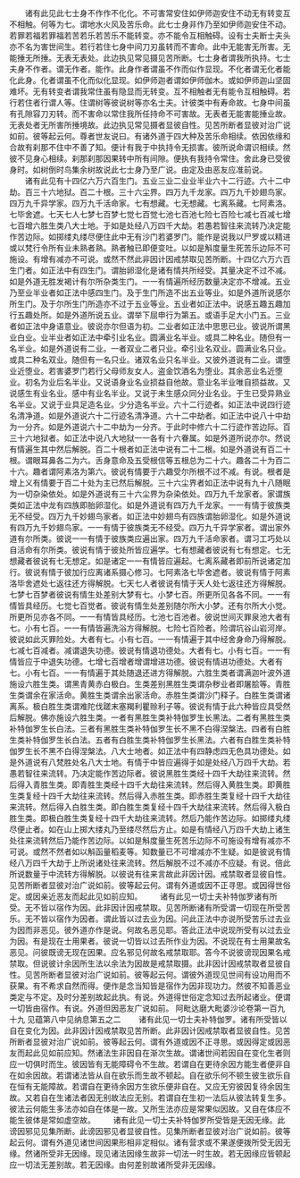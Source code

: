 <!-- { "loadSidebar": true } -->
　　诸有此见此七士身不作作不化化。不可害常安住如伊师迦安住不动无有转变互不相触。何等为七。谓地水火风及苦乐命。此七士身非作乃至如伊师迦安住不动。若罪若福若罪福若苦若乐若苦乐不能转变。亦不能令互相触碍。设有士夫断士夫头亦不名为害世间生。若行若住七身中间刀刃虽转而不害命。此中无能害无所害。无能捶无所捶。无表无表处。此边执见常见摄见苦所断。七士身者谓我所执持。七士夫身不作者。谓无作者。能作。此身作者谓虽不作而似作显现。不化者谓无化者能化此身。化者谓虽不化而似化显现。如伊师迦者谓如伊师伽木。或如伊师迦山坚固难坏。无有转变者谓我常住虽有隐显而无转变。互不相触者无有能令互相触碍。若行若住者行谓人等。住谓树等彼说树等亦名士夫。计彼类中有寿命故。七身中间虽有孔隙容刀刃转。而不害命以常住我所任持命不可害故。无表者无能害能捶业故。无表处者无所害所捶境故。此边执见常见摄者显彼自性。见苦所断者显彼对治广说如前。彼等起云何。尊者世友说曰。有诸外道于四大种及苦乐命相续。依因依缘和合故有刹那不住中不善了知。便计有我于中执持令无损害。彼所说命谓识相续。然彼不见身心相续。刹那刹那因果转中所有间隙。便执有我持令常住。舍此身已受彼身时。如树倒时鸟集余树故说此七士身乃至广说。由定及由恶友应准前说。
　　诸有此见有十四亿六万六百生门。五业三业二业业半业六十二行迹。六十二中劫。百三十六地狱。百二十根。三十六尘界。四万九千龙家。四万九千妙翅鸟家。四万九千异学家。四万九千活命家。七有想藏。七无想藏。七离系藏。七阿素洛。七毕舍遮。七天七人七梦七百梦七觉七百觉七池七百池七险七百险七减七百减七增七百增六胜生类八大士地。于如是处经八万四千大劫。若愚若智往来流转乃决定能作苦边际。如掷缕丸缕尽便住此中无有沙门若婆罗门。能作是说我以尸罗或以精进或以梵行令所有业未熟者熟。熟者触已即便变吐。以如是斛度量生死苦乐边际不可施设。有增有减亦不可说。或然不然此非因计因戒禁取见苦所断。十四亿六万六百生门者。如正法中有四生门。谓胎卵湿化是诸有情共所经受。其量决定不过不减。如是外道无胜发褐计有尔所杂类生门。一一有情遍所经历数量决定亦不增减。五业乃至业半业者如正法中感四生门。及于生门所造不出五业等业。如是外道所说感尔所生门。及于尔所生门所造亦不过于五业等业。五业者如正法中。说感五趣五趣加行五趣处所。如是外道所说五业。谓举下屈申行为第五。或语手足大小门五。三业者如正法中身语意业。彼说亦尔但语为初。二业者如正法中思思已业。彼说所谓黑业白业。业半业者如正法中牵引业名业。圆满业名半业。或具二种名业。随但有一名半业。如是外道说有二业。一者双业二者只业。牵引业名双业。圆满业名只业。或具二种名双业。随但有一名只业。诸双名业只名半业。又彼外道说有二业。谓堕业近堕业。若害婆罗门若行父母师友女人。盗金饮酒名为堕业。其余恶业名近堕业。初名为业后名半业。又说语身业名业损益自他故。意业名半业唯自损益故。又说感生有业名业。感中有业名半业。又说于未生感众同分业名业。于生已受异熟业名半业。又说于业具足造名业。少分造名半业。六十二行迹者。如正法中说四行迹名清净道。如是外道说六十二行迹名清净道。六十二中劫者。如正法中说八十中劫为一分齐。如是外道说六十二中劫为一分齐。于此时中修六十二行迹作苦边际。百三十六地狱者。如正法中说八大地狱一一各有十六眷属。如是外道所说亦尔。然说有情遍生其中然后解脱。百二十根者如正法中说有二十二根。如是外道说有百二十根。谓眼耳鼻各二为六。舌身意命及五受根信等五根总为二十六。趣各二十为百二十六。趣者谓阿素洛为第六。彼说有情要于六趣受尔所根不过不减。有说。根者是增上义有情要于百二十处为主已然后解脱。三十六尘界者如正法中说有九十八随眠为一切杂染依处。如是外道说有三十六尘界为杂染依处。四万九千龙家者。家谓族类如正法中龙有四族即胎卵湿化。如是外道说有四万九千龙家。一一有情于彼族类无不经受。四万九千妙翅鸟家者。如正法中妙翅鸟有四族谓胎卵湿化。如是外道说有四万九千妙翅鸟家。一一有情于彼族类无不经受。四万九千异学家者。谓出家外道有尔所类。彼说一一有情于彼族类应遍出家。四万九千活命家者。谓习工巧处以自活命有尔所类。彼说有情于彼处所皆应遍学。七有想藏者彼说有七有想定。七无想藏者彼说有七无想定。如是诸定一一有情皆应遍起。七离系藏者即前所说诸定加行。彼说有情于彼加行应离诸系摄心修习。七阿素洛七毕舍遮者。彼说有情于阿素洛毕舍遮处七返往还方得解脱。七天七人者彼说有情于天人处七返往还方得解脱。七梦七百梦者彼说有情生处差别大梦有七。小梦七百。所更所见各各不同。一一有情皆具经历。七觉七百觉者。彼说有情生处差别随尔所大小梦。还有尔所大小觉。所更所见亦各不同。一一有情皆具经历。七池七百池者。彼说世间灭罪泉池大者有七。小有七百。一一有情皆遍洗浴方得解脱。七险七百险者。险谓坑谷山岩河岸。彼说如此灭罪险处。大者有七。小有七百。一一有情遍于其中经舍身命乃得解脱。七减七百减者。减谓退失功德。彼说有情退功德处。大者有七。小有七百。一一有情皆应于中退失功德。七增七百增者增谓增进功德。彼说有情进功德处。大者有七。小有七百。一一有情遍于其处随退还进方得解脱。六胜生类者谓满迦叶波外道施设六胜生类。谓黑青黄赤白极白。生类差别黑胜生类谓杂秽业者即屠脍等。青胜生类谓余在家活命。黄胜生类谓余出家活命。赤胜生类谓沙门释子。白胜生类谓诸离系。极白胜生类谓难陀伐蹉末塞羯利瞿赊利子等。彼说有情于此六种皆应具受然后解脱。佛亦施设六胜生类。一者有黑胜生类补特伽罗生长黑法。二者有黑胜生类补特伽罗生长白法。三者有黑胜生类补特伽罗生长不黑不白得涅槃法。四者有白胜生类补特伽罗生长白法。五者有白胜生类补特伽罗生长黑法。六者有白胜生类补特伽罗生长不黑不白得涅槃法。八大士地者。如正法中有四静虑四无色具功德处。如是外道说有八梵胜处名八大士地。有情于中皆应遍得于如是处经八万四千大劫。若愚若智往来流转。乃决定能作苦边际者。彼说黑胜生类经十四千大劫往来流转。然后得入青胜生类。即青胜生类经十四千大劫往来流转。然后得入黄胜生类。即黄胜生类复经十四千大劫往来流转。然后得入赤胜生类。即赤胜生类复经十四千大劫往来流转。然后得入白胜生类。即白胜生类复经十四千大劫往来流转。然后得入极白胜生类。即极白胜生类复经十四千大劫往来流转。然后乃能作苦边际。如掷缕丸缕尽便止者。如在山上掷大缕丸乃至缕尽然后方止。如是有情经八万四千大劫上诸生处往来流转然后乃能作苦边际。以如是斛度量生死苦乐边际不可施设有增有减亦不可说。或然不然者如以斛函量稻麦等。知数量已不可增减亦不生疑。如是彼说有情经八万四千大劫于上所说诸处往来流转。然后解脱不过不减亦不应疑。有说。倍此所说数量于中流转方得解脱。以彼说有往来言故此非因计因。戒禁取者显彼自性。见苦所断者显彼对治广说如前。彼等起云何。谓有外道或因不正寻思。或因得世俗定。或因亲近恶友而起此见如前应知。
　　诸有此见一切士夫补特伽罗诸有所受。无不皆以宿作为因。此非因计因戒禁取。见苦所断诸有所受谓一切现在所受苦乐。无不皆以宿作为因者。谓此皆以过去业为因。问此正法中亦说所受苦乐过去业为因而非恶见。彼外道亦作是说。何故名恶见耶。答此正法中说现所受有以过去业为因。有是现在士用果者。彼说一切皆以过去所作业为因。不说现在有士用果故名恶见。问彼既谤无现在因果。应名邪见何故名戒禁取耶。答今不说彼谤现因果名戒禁取。但说彼计余因所生法以余法为因故是戒禁取摄。此非因计因戒禁取者显彼自性。见苦所断者显彼对治广说如前。彼等起云何。谓彼外道现见世间有设功用而不获果。有不希求自然而得。便作是念当知皆是宿作为因非现功力。然彼不知善恶业类定与不定。及时分差别故起此执。有说。外道得世俗定念知过去所起诸业。便谓一切皆由宿作。有说。外道但因恶友广说如前。
阿毗达磨大毗婆沙论卷第一百九十九
见蕴第八中见纳息第五之二
　　诸有此见一切士夫补特伽罗。诸有所受皆以自在变化为因。此非因计因戒禁取见苦所断。此非因计因戒禁取者显彼自性。见苦所断者显彼对治广说如前。彼等起云何。谓有外道或因不正寻思。或因得定或因恶友而起此见如前应知。然诸法生非因自在渐次生故。谓诸世间若因自在变化生者则应一切俱时而生。彼因皆有无能障碍令不生故。若谓自在更待余因方能生者便非自在如余因故。若谓诸法皆从自在欲乐而生故不顿起。自在欲乐何不顿生彼生欲乐自在恒有无能障故。若谓自在更待余因方生欲乐便非自在。又应无穷彼因复待余因生故。又若自在生诸法者因无别故法应无别。若谓自在生初一法后从彼法转复生多。彼法云何能生多法亦如自在体是一故。又所生法亦应是常果似因故。又自在体应不能生彼体是常如虚空故。
　　诸有此见一切士夫补特伽罗所受皆是无因无缘。此谤因邪见见集所断。此谤因邪见者显彼自性。见集所断者显彼对治广说如前。彼等起云何。谓有外道见诸世间因果形相非定相似。诸有营求或不果遂便拨所受无因无缘。然诸所受非无因缘。现见诸法因缘生故非一切法一时生故。若无因缘应皆顿起应一切法无差别故。若无因缘。由何差别故诸所受非无因缘。
